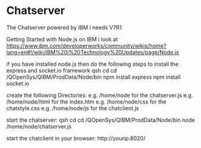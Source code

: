 Chatserver
==========
The Chatserver powered by IBM i needs V7R1

Getting Started with Node.js on IBM i look at 
https://www.ibm.com/developerworks/community/wikis/home?lang=en#!/wiki/IBM%20i%20Technology%20Updates/page/Node.js

if you have installed node.js then do the following steps to install the express and socket.io framework
qsh
cd cd /QOpenSys/QIBM/ProdData/Node/bin
npm install express
npm install socket.io

create the following Directories:
e.g. /home/node for the chatserver.js
e.g. /home/node/html for the index.htm
e.g. /home/node/css  for the chatstyle.css
e.g. /home/node/js   for the chatclient.js

start the chatserver:
qsh
cd cd /QOpenSys/QIBM/ProdData/Node/bin
node /home/node/chatserver.js

start the chatclient in your browser:
http://yourip:8020/


